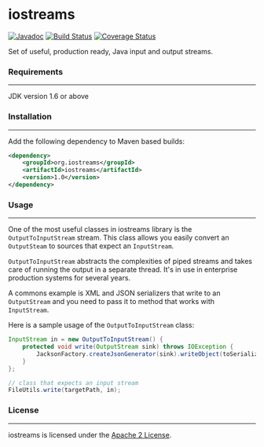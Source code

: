 iostreams
=========
[![Javadoc](http://javadoc-emblem.rhcloud.com/doc/org.iostreams/iostreams/badge.svg)](http://www.javadoc.io/doc/org.iostreams/iostreams/)
[![Build Status](https://travis-ci.org/yoshaul/iostreams.svg?branch=master)](https://travis-ci.org/yoshaul/iostreams)
[![Coverage Status](https://coveralls.io/repos/yoshaul/iostreams/badge.svg?branch=master)](https://coveralls.io/r/yoshaul/iostreams?branch=master)

Set of useful, production ready, Java input and output streams.

### Requirements
------------

JDK version 1.6 or above

### Installation
------------
Add the following dependency to Maven based builds:

```xml
<dependency>
    <groupId>org.iostreams</groupId>
    <artifactId>iostreams</artifactId>
    <version>1.0</version>
</dependency>
```
### Usage
------------
One of the most useful classes in iostreams library is the `OutputToInputStream` stream.
This class allows you easily convert an `OutputSteam` to sources that expect an `InputStream`.

`OutputToInputStream` abstracts the complexities of piped streams and takes care of running the output in a separate thread. It's in use in enterprise production systems for several years.

A commons example is XML and JSON serializers that write to an `OutputStream` and you need to pass it to method that works with `InputStream`.

Here is a sample usage of the `OutputToInputStream` class:

```java
InputStream in = new OutputToInputStream() {
    protected void write(OutputStream sink) throws IOException {
        JacksonFactory.createJsonGenerator(sink).writeObject(toSerialize);
    }
};

// class that expects an input stream
FileUtils.write(targetPath, in);
```

### License
------------

iostreams is licensed under the [Apache 2 License](http://www.apache.org/licenses/LICENSE-2.0.html).
